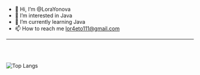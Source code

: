 - 👋 Hi, I’m @LoraYonova
- 👀 I’m interested in Java
- 🌱 I’m currently learning Java
- 📫 How to reach me lor4eto111@gmail.com


-----------------
<br></br><p> 
![Top Langs](https://github-readme-stats.vercel.app/api/top-langs/?username=LoraYonova&layout=compact)
<br></br> 


